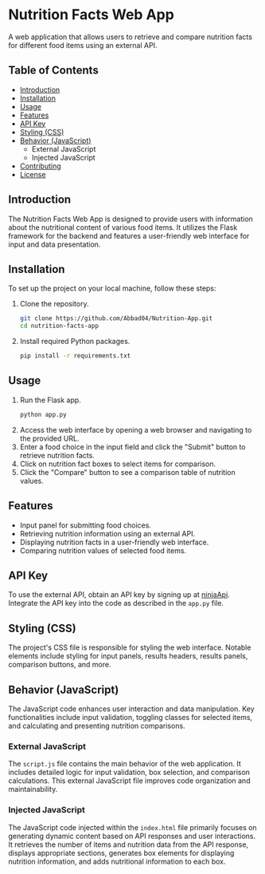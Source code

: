 # Nutrition Facts Web App

A web application that allows users to retrieve and compare nutrition facts for different food items using an external API.

## Table of Contents

- [Introduction](#introduction)
- [Installation](#installation)
- [Usage](#usage)
- [Features](#features)
- [API Key](#api-key)
- [Styling (CSS)](#styling-css)
- [Behavior (JavaScript)](#behavior-javascript)
  - External JavaScript
  - Injected JavaScript
- [Contributing](#contributing)
- [License](#license)

## Introduction

The Nutrition Facts Web App is designed to provide users with information about the nutritional content of various food items. It utilizes the Flask framework for the backend and features a user-friendly web interface for input and data presentation.

## Installation

To set up the project on your local machine, follow these steps:

1. Clone the repository.
   ``` bash
   git clone https://github.com/Abbad04/Nutrition-App.git
   cd nutrition-facts-app
   ```
2. Install required Python packages.
   ``` bash
   pip install -r requirements.txt
   ```

## Usage

1. Run the Flask app.
   ``` bash
   python app.py
   ```
2. Access the web interface by opening a web browser and navigating to the provided URL.
3. Enter a food choice in the input field and click the "Submit" button to retrieve nutrition facts.
4. Click on nutrition fact boxes to select items for comparison.
5. Click the "Compare" button to see a comparison table of nutrition values.

## Features

- Input panel for submitting food choices.
- Retrieving nutrition information using an external API.
- Displaying nutrition facts in a user-friendly web interface.
- Comparing nutrition values of selected food items.

## API Key

To use the external API, obtain an API key by signing up at [ninjaApi](https://api-ninjas.com/). Integrate the API key into the code as described in the `app.py` file.

## Styling (CSS)

The project's CSS file is responsible for styling the web interface. Notable elements include styling for input panels, results headers, results panels, comparison buttons, and more.

## Behavior (JavaScript)

The JavaScript code enhances user interaction and data manipulation. Key functionalities include input validation, toggling classes for selected items, and calculating and presenting nutrition comparisons.

### External JavaScript

The `script.js` file contains the main behavior of the web application. It includes detailed logic for input validation, box selection, and comparison calculations. This external JavaScript file improves code organization and maintainability.

### Injected JavaScript

The JavaScript code injected within the `index.html` file primarily focuses on generating dynamic content based on API responses and user interactions. It retrieves the number of items and nutrition data from the API response, displays appropriate sections, generates box elements for displaying nutrition information, and adds nutritional information to each box.
